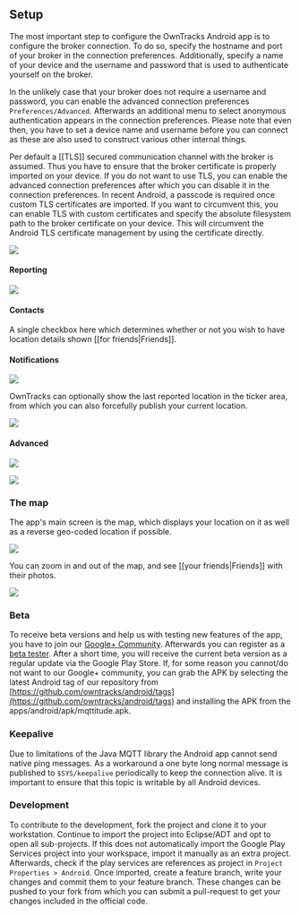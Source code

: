 ## Setup
The most important step to configure the OwnTracks Android app is to configure the broker connection. To do so, specify the hostname and port of your broker in the connection preferences. Additionally, specify a name of your device and the username and password that is used to authenticate yourself on the broker.

In the unlikely case that your broker does not require a username and password, you can enable the advanced connection preferences `Preferences/Advanced`. Afterwards an additional menu to select anonymous authentication appears in the connection preferences. Please note that even then, you have to set a device name and username before you can connect as these are also used to construct various other internal things. 

Per default a [[TLS]] secured communication channel with the broker is assumed. Thus you have to ensure that the broker certificate is properly imported on your device. If you do not want to use TLS, you can enable the advanced connection preferences after which you can disable it in the connection preferences. 
In recent Android, a passcode is required once custom TLS certificates are imported. If you want to circumvent this, you can enable TLS with custom certificates and specify the absolute filesystem path to the broker certificate on your device. This will circumvent the Android TLS certificate management by using the certificate directly. 

![](https://raw.github.com/wiki/owntracks/owntracks/assets/android/b-prefs-conn.png)

#### Reporting
![](https://raw.github.com/wiki/owntracks/owntracks/assets/android/b-prefs02.png)

#### Contacts

A single checkbox here which determines whether or not you wish to have
location details shown [[for friends|Friends]].

#### Notifications

![](https://raw.github.com/wiki/owntracks/owntracks/assets/android/b-prefs04.png)

OwnTracks can optionally show the last reported location in the ticker area,
from which you can also forcefully publish your current location.

![](https://raw.github.com/wiki/owntracks/owntracks/assets/android/b-ticker.png)

#### Advanced

![](https://raw.github.com/wiki/owntracks/owntracks/assets/android/b-prefs05.png)

![](https://raw.github.com/wiki/owntracks/owntracks/assets/android/b-prefs-pubtopic.png)


### The map

The app's main screen is the map, which displays your location on it as well as
a reverse geo-coded location if possible.

![](https://raw.github.com/wiki/owntracks/owntracks/assets/android/b-mainmap.png)

You can zoom in and out of the map, and see [[your friends|Friends]] with their photos.

![](https://raw.github.com/wiki/owntracks/owntracks/assets/android/b-map-all.png)

### Beta
To receive beta versions and help us with testing new features of the app, you have to join our [Google+ Community](https://plus.google.com/u/0/communities/102489112826520993343). Afterwards you can register as a  [beta tester](https://play.google.com/apps/testing/st.alr.mqttitude). After a short time, you will receive the current beta version as a regular update via the Google Play Store. If, for some reason you cannot/do not want to our Google+ community, you can grab the APK by selecting the latest Android tag of our repository from [https://github.com/owntracks/android/tags](https://github.com/owntracks/android/tags) and installing the APK from the apps/android/apk/mqttitude.apk. 

### Keepalive 
Due to limitations of the Java MQTT library the Android app cannot send native ping messages. As a workaround a one byte long normal message is published to ```$SYS/keepalive``` periodically to keep the connection alive. It is important to ensure that this topic is writable by all Android devices.

### Development
To contribute to the development, fork the project and clone it to your workstation. Continue to import the project into Eclipse/ADT and opt to open all sub-projects. If this does not automatically import the Google Play Services project into your workspace, import it manually as an extra project. Afterwards, check if the play services are references as project in ```Project Properties > Android```. Once imported, create a feature branch, write your changes and commit them to your feature branch. These changes can be pushed to your fork from which you can submit a pull-request to get your changes included in the official code. 



